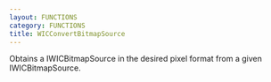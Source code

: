 ```yaml
---
layout: FUNCTIONS
category: FUNCTIONS
title: WICConvertBitmapSource
---
```


Obtains a IWICBitmapSource in the desired pixel format from a given IWICBitmapSource.
